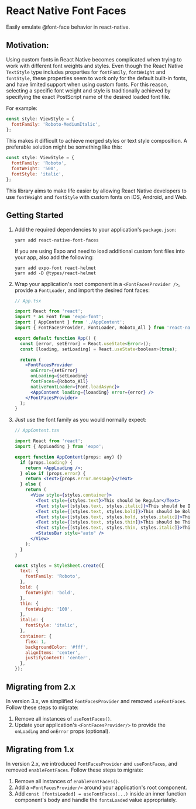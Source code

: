 # React Native Font Faces

Easily emulate @font-face behavior in react-native.

## Motivation:

Using custom fonts in React Native becomes complicated when trying to work with different font weights and styles. Even though the React Native `TextStyle` type includes properties for `fontFamily`, `fontWeight` and `fontStyle`, these properties seem to work only for the default built-in fonts, and have limited support when using custom fonts. For this reason, selecting a specific font weight and style is traditionally achieved by specifying the exact PostScript name of the desired loaded font file.

For example:

```jsx
const style: ViewStyle = {
  fontFamily: 'Roboto-MediumItalic',
};
```

This makes it difficult to achieve merged styles or text style composition. A preferable solution might be something like this:

```jsx
const style: ViewStyle = {
  fontFamily: 'Roboto',
  fontWeight: '500',
  fontStyle: 'italic',
};
```

This library aims to make life easier by allowing React Native developers to use `fontWeight` and `fontStyle` with custom fonts on iOS, Android, and Web.

## Getting Started

1. Add the required dependencies to your application's `package.json`:

   ```shell
   yarn add react-native-font-faces
   ```

   If you are using Expo and need to load additional custom font files into your app, also add the following:

   ```shell
   yarn add expo-font react-helmet
   yarn add -D @types/react-helmet
   ```

2. Wrap your application's root component in a `<FontFacesProvider />`, provide a `FontLoader`, and import the desired font faces:

   ```jsx
   // App.tsx

   import React from 'react';
   import * as Font from 'expo-font';
   import { AppContent } from './AppContent';
   import { FontFacesProvider, FontLoader, Roboto_All } from 'react-native-font-faces';

   export default function App() {
     const [error, setError] = React.useState<Error>();
     const [loading, setLoading] = React.useState<boolean>(true);

     return (
       <FontFacesProvider
         onError={setError}
         onLoading={setLoading}
         fontFaces={Roboto_All}
         nativeFontLoader={Font.loadAsync}>
         <AppContent loading={loaading} error={error} />
       </FontFacesProvider>
     );
   }
   ```

3. Just use the font family as you would normally expect:

   ```jsx
   // AppContent.tsx

   import React from 'react';
   import { AppLoading } from 'expo';

   export function AppContent(props: any) {}
     if (props.loading) {
       return <AppLoading />;
     } else if (props.error) {
       return <Text>{props.error.message}</Text>
     } else {
       return (
         <View style={styles.container}>
           <Text style={styles.text}>This should be Regular</Text>
           <Text style={[styles.text, styles.italic]}>This should be Italic</Text>
           <Text style={[styles.text, styles.bold]}>This should be Bold</Text>
           <Text style={[styles.text, styles.bold, styles.italic]}>This should be BoldItalic</Text>
           <Text style={[styles.text, styles.thin]}>This should be Thin</Text>
           <Text style={[styles.text, styles.thin, styles.italic]}>This should be ThinItalic</Text>
           <StatusBar style="auto" />
         </View>
       );
     }
   }

   const styles = StyleSheet.create({
     text: {
       fontFamily: 'Roboto',
     },
     bold: {
       fontWeight: 'bold',
     },
     thin: {
       fontWeight: '100',
     },
     italic: {
       fontStyle: 'italic',
     },
     container: {
       flex: 1,
       backgroundColor: '#fff',
       alignItems: 'center',
       justifyContent: 'center',
     },
   });
   ```

## Migrating from 2.x

In version 3.x, we simplified `FontFacesProvider` and removed `useFontFaces`. Follow these steps to migrate:

1. Remove all instances of `useFontFaces()`.
2. Update your application's `<FontFacesProvider/>` to provide the `onLoading` and `onError` props (optional).

## Migrating from 1.x

In version 2.x, we introduced `FontFacesProvider` and `useFontFaces`, and removed `enableFontFaces`. Follow these steps to migrate:

1. Remove all instances of `enableFontFaces()`.
2. Add a `<FontFacesProvider/>` around your application's root component.
3. Add `const [fontsLoaded] = useFontFaces(...)` inside an inner function component's body and handle the `fontsLoaded` value appropriately.

